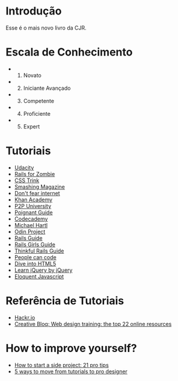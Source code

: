 # Introdução

Esse é o mais novo livro da CJR.

# Escala de Conhecimento

+ 1) Novato

+ 2) Iniciante Avançado 

+ 3) Competente

+ 4) Proficiente

+ 5) Expert

# Tutoriais

+ [Udacity](https://www.udacity.com/)
+ [Rails for Zombie](http://railsforzombies.org/l)
+ [CSS Trink](https://css-tricks.com/)
+ [Smashing Magazine](http://www.smashingmagazine.com/)
+ [Don't fear internet](http://www.dontfeartheinternet.com/)
+ [Khan Academy](https://www.khanacademy.org/)
+ [P2P University](https://www.p2pu.org/en/)
+ [Poignant Guide](http://poignant.guide/)
+ [Codecademy](https://www.codecademy.com/pt/learn)
+ [Michael Hartl](https://www.railstutorial.org/book)
+ [Odin Project](http://www.theodinproject.com/ruby-on-rails)
+ [Rails Guide](http://guides.rubyonrails.org/)
+ [Rails Girls Guide](http://guides.railsgirls.com/)
+ [Thinkful Rails Guide](http://www.thinkful.com/learn/ruby-on-rails-tutorial/)
+ [People can code](http://ww..peoplecancode.com/en)
+ [Dive into HTML5](http://diveintohtml5.info/)
+ [Learn jQuery by jQuery](http://learn.jquery.com/about-jquery/)
+ [Eloquent Javascript](http://eloquentjavascript.net/)

# Referência de Tutoriais

+ [Hackr.io](http://hackr.io/)
+ [Creative Bloq: Web design training: the top 22 online resources](http://www.creativebloq.com/web-design/training-online-resources-812225)

# How to improve yourself?

+ [How to start a side project: 21 pro tips](http://www.creativebloq.com/career/side-project-71256)
+ [5 ways to move from tutorials to pro designer](http://www.creativebloq.com/web-design/5-ways-move-tutorials-pro-designer-121518477)